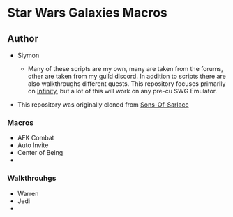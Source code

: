 # Star Wars Galaxies Macros



## Author
- Siymon 
    - Many of these scripts are my own, many are taken from the forums, other are taken from my guild discord. In addition to scripts there are also walkthroughs different quests. This repository focuses primarily on [Infinity](https://www.swginfinity.com), but a lot of this will work on any pre-cu SWG Emulator.

- This repository was originally cloned from [Sons-Of-Sarlacc](https://github.com/sons-of-sarlacc/macros)

### Macros
  - AFK Combat
  - Auto Invite
  - Center of Being
  - 
    
### Walkthrouhgs
  - Warren
  - Jedi
  - 